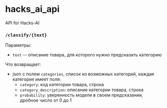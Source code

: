 # hacks_ai_api
API for Hacks-AI

### `/classify/{text}`

Параметры:
* `text` -- описание товара, для которого нужно предсказать категорию

Что возвращает:
* json с полем `categories`, список из возможных категорий, каждая категория имеет поля:
  - `category`: код категории товара, строка
  - `category_description`: описание категории товара, строка
  - `probability`: уверенность модели в своем предсказании, дробное число от 0 до 1